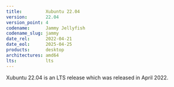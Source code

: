 ```yaml
---
title:         Xubuntu 22.04
version:       22.04
version_point: 4
codename:      Jammy Jellyfish
codename_slug: jammy
date_rel:      2022-04-21
date_eol:      2025-04-25
products:      desktop
architectures: amd64
lts:           lts
---
```


Xubuntu 22.04 is an LTS release which was released in April 2022.
